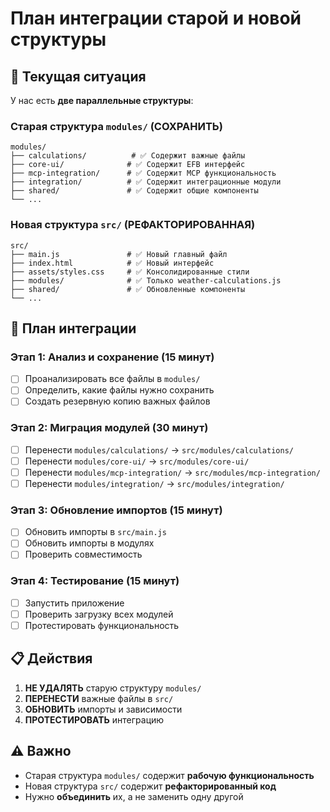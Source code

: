 # План интеграции старой и новой структуры

## 🚨 Текущая ситуация

У нас есть **две параллельные структуры**:

### Старая структура `modules/` (СОХРАНИТЬ)
```
modules/
├── calculations/          # ✅ Содержит важные файлы
├── core-ui/              # ✅ Содержит EFB интерфейс
├── mcp-integration/      # ✅ Содержит MCP функциональность
├── integration/          # ✅ Содержит интеграционные модули
├── shared/               # ✅ Содержит общие компоненты
└── ...
```

### Новая структура `src/` (РЕФАКТОРИРОВАННАЯ)
```
src/
├── main.js               # ✅ Новый главный файл
├── index.html            # ✅ Новый интерфейс
├── assets/styles.css     # ✅ Консолидированные стили
├── modules/              # ✅ Только weather-calculations.js
├── shared/               # ✅ Обновленные компоненты
└── ...
```

## 🎯 План интеграции

### Этап 1: Анализ и сохранение (15 минут)
- [ ] Проанализировать все файлы в `modules/`
- [ ] Определить, какие файлы нужно сохранить
- [ ] Создать резервную копию важных файлов

### Этап 2: Миграция модулей (30 минут)
- [ ] Перенести `modules/calculations/` → `src/modules/calculations/`
- [ ] Перенести `modules/core-ui/` → `src/modules/core-ui/`
- [ ] Перенести `modules/mcp-integration/` → `src/modules/mcp-integration/`
- [ ] Перенести `modules/integration/` → `src/modules/integration/`

### Этап 3: Обновление импортов (15 минут)
- [ ] Обновить импорты в `src/main.js`
- [ ] Обновить импорты в модулях
- [ ] Проверить совместимость

### Этап 4: Тестирование (15 минут)
- [ ] Запустить приложение
- [ ] Проверить загрузку всех модулей
- [ ] Протестировать функциональность

## 📋 Действия

1. **НЕ УДАЛЯТЬ** старую структуру `modules/`
2. **ПЕРЕНЕСТИ** важные файлы в `src/`
3. **ОБНОВИТЬ** импорты и зависимости
4. **ПРОТЕСТИРОВАТЬ** интеграцию

## ⚠️ Важно

- Старая структура `modules/` содержит **рабочую функциональность**
- Новая структура `src/` содержит **рефакторированный код**
- Нужно **объединить** их, а не заменить одну другой
